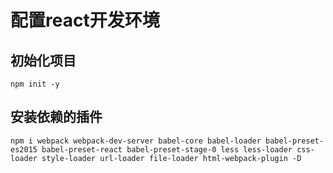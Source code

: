 # 配置react开发环境
## 初始化项目
```
npm init -y
```

## 安装依赖的插件
```
npm i webpack webpack-dev-server babel-core babel-loader babel-preset-es2015 babel-preset-react babel-preset-stage-0 less less-loader css-loader style-loader url-loader file-loader html-webpack-plugin -D
```